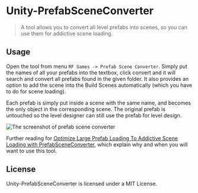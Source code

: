 # Unity-PrefabSceneConverter
> A tool allows you to convert all level prefabs into scenes, so you can use them for addictive scene loading.

## Usage
Open the tool from menu `RF Games -> Prefab Scene Converter`. Simply put the names of all your prefabs into the textbox, click convert and it will search and convert all prefabs found in the given folder. It also provides an option to add the scene into the Build Scenes automatically (which you have to do for scene loading).

Each prefab is simply put inside a scene with the same name, and becomes the only object in the corresponding scene. The original prefab is untouched so the level designer can still use the prefab for level design.

![The screenshot of prefab scene converter](https://i0.wp.com/www.richardfu.net/wp-content/uploads/prefab-scene-converter.jpg)

Further reading for [Optimize Large Prefab Loading To Addictive Scene Loading with PrefabSceneConverter](https://www.richardfu.net/optimize-large-prefab-loading-to-addictive-scene-loading-with-prefabsceneconverter/), which explain why and when you will want to use this tool.

## License
Unity-PrefabSceneConverter is licensed under a MIT License.